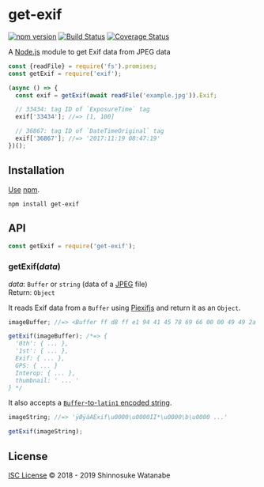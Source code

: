 # get-exif

[![npm version](https://img.shields.io/npm/v/get-exif.svg)](https://www.npmjs.com/package/get-exif)
[![Build Status](https://travis-ci.com/shinnn/get-exif.svg?branch=master)](https://travis-ci.com/shinnn/get-exif)
[![Coverage Status](https://img.shields.io/coveralls/shinnn/get-exif.svg)](https://coveralls.io/github/shinnn/get-exif)

A [Node.js](https://nodejs.org/) module to get Exif data from JPEG data

```javascript
const {readFile} = require('fs').promises;
const getExif = require('exif');

(async () => {
  const exif = getExif(await readFile('example.jpg')).Exif;

  // 33434: tag ID of `ExposureTime` tag
  exif['33434']; //=> [1, 100]

  // 36867: tag ID of `DateTimeOriginal` tag
  exif['36867']; //=> '2017:11:19 08:47:19'
})();
```

## Installation

[Use](https://docs.npmjs.com/cli/install) [npm](https://docs.npmjs.com/about-npm/).

```
npm install get-exif
```

## API

```javascript
const getExif = require('get-exif');
```

### getExif(*data*)

*data*: `Buffer` or `string` (data of a [JPEG](https://jpeg.org/jpeg/) file)  
Return: `Object`

It reads Exif data from a `Buffer` using [Piexifjs](https://github.com/hMatoba/piexifjs) and return it as an `Object`.

```javascript
imageBuffer; //=> <Buffer ff d8 ff e1 94 41 45 78 69 66 00 00 49 49 2a ...>

getExif(imageBuffer); /*=> {
  '0th': { ... },
  '1st': { ... },
  Exif: { ... },
  GPS: { ... }
  Interop: { ... },
  thumbnail: ' ... '
} */
```

It also accepts a [`Buffer`-to-`latin1` encoded string](https://nodejs.org/api/buffer.html#buffer_buf_tostring_encoding_start_end).

```javascript
imageString; //=> 'ÿØÿáAExif\u0000\u0000II*\u0000\b\u0000 ...'

getExif(imageString);
```

## License

[ISC License](./LICENSE) © 2018 - 2019 Shinnosuke Watanabe
